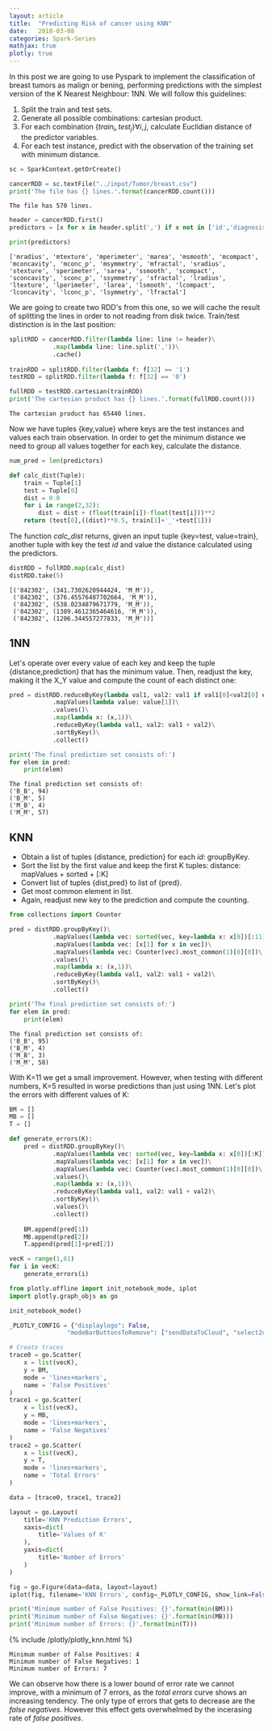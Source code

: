 ```yaml
---
layout: article
title:  "Predicting Risk of cancer using KNN"
date:   2018-03-08
categories: Spark-Series
mathjax: true
plotly: true
---
```



In this post we are going to use Pyspark to implement the classification of breast tumors as malign or bening, performing predictions with the simplest version of the K Nearest Neighbour: 1NN. We will follow this guidelines:

1. Split the train and test sets.
2. Generate all possible combinations: cartesian product.
3. For each combination $\{train_i, test_j\} \forall i, j$, calculate Euclidian distance of the predictor variables.
4. For each test instance, predict with the observation of the training set with minimum distance.


```python
sc = SparkContext.getOrCreate()
```


```python
cancerRDD = sc.textFile("../input/Tumor/breast.csv")
print('The file has {} lines.'.format(cancerRDD.count()))
```

    The file has 570 lines.
    


```python
header = cancerRDD.first()
predictors = [x for x in header.split(',') if x not in ['id','diagnosis','train']]
```


```python
print(predictors)
```

    ['mradius', 'mtexture', 'mperimeter', 'marea', 'msmooth', 'mcompact', 'mconcavity', 'mconc_p', 'msymmetry', 'mfractal', 'sradius', 'stexture', 'sperimeter', 'sarea', 'ssmooth', 'scompact', 'sconcavity', 'sconc_p', 'ssymmetry', 'sfractal', 'lradius', 'ltexture', 'lperimeter', 'larea', 'lsmooth', 'lcompact', 'lconcavity', 'lconc_p', 'lsymmetry', 'lfractal']
    

We are going to create two RDD's from this one, so we will cache the result of splitting the lines in order to not reading from disk twice. Train/test distinction is in the last position:


```python
splitRDD = cancerRDD.filter(lambda line: line != header)\
            .map(lambda line: line.split(','))\
            .cache()
        
trainRDD = splitRDD.filter(lambda f: f[32] == '1')
testRDD = splitRDD.filter(lambda f: f[32] == '0')

fullRDD = testRDD.cartesian(trainRDD)
print('The cartesian product has {} lines.'.format(fullRDD.count()))
```

    The cartesian product has 65440 lines.
    

Now we have tuples {key,value} where keys are the test instances and values each train observation. In order to get the minimum distance we need to group all values together for each key, calculate the distance.


```python
num_pred = len(predictors)

def calc_dist(Tuple):
    train = Tuple[1]
    test = Tuple[0]
    dist = 0.0
    for i in range(2,32):
        dist = dist + (float(train[i])-float(test[i]))**2
    return (test[0],((dist)**0.5, train[1]+'_'+test[1]))
```

The function *calc_dist* returns, given an input tuple {key=test, value=train}, another tuple with key the test *id* and value the distance calculated using the predictors.


```python
distRDD = fullRDD.map(calc_dist)
distRDD.take(5)
```




    [('842302', (341.7302620944424, 'M_M')),
     ('842302', (376.45576487702664, 'M_M')),
     ('842302', (538.0234879671779, 'M_M')),
     ('842302', (1389.4612365464616, 'M_M')),
     ('842302', (1206.344557277833, 'M_M'))]



## 1NN

Let's operate over every value of each key and keep the tuple {distance,prediction} that has the minimum value. Then, readjust the key, making it the X_Y value and compute the count of each distinct one:


```python
pred = distRDD.reduceByKey(lambda val1, val2: val1 if val1[0]<val2[0] else val2)\
            .mapValues(lambda value: value[1])\
            .values()\
            .map(lambda x: (x,1))\
            .reduceByKey(lambda val1, val2: val1 + val2)\
            .sortByKey()\
            .collect()

print('The final prediction set consists of:')
for elem in pred:
    print(elem)
```

    The final prediction set consists of:
    ('B_B', 94)
    ('B_M', 5)
    ('M_B', 4)
    ('M_M', 57)
    

## KNN

- Obtain a list of tuples {distance, prediction} for each *id*: groupByKey.
- Sort the list by the first value and keep the first K tuples: distance: mapValues + sorted + [:K]
- Convert list of tuples {dist,pred} to list of {pred}. 
- Get most common element in list.
- Again, readjust new key to the prediction and compute the counting.


```python
from collections import Counter
```


```python
pred = distRDD.groupByKey()\
            .mapValues(lambda vec: sorted(vec, key=lambda x: x[0])[:11])\
            .mapValues(lambda vec: [x[1] for x in vec])\
            .mapValues(lambda vec: Counter(vec).most_common(1)[0][0])\
            .values()\
            .map(lambda x: (x,1))\
            .reduceByKey(lambda val1, val2: val1 + val2)\
            .sortByKey()\
            .collect()

print('The final prediction set consists of:')
for elem in pred:
    print(elem)
```

    The final prediction set consists of:
    ('B_B', 95)
    ('B_M', 4)
    ('M_B', 3)
    ('M_M', 58)
    

With K=11 we get a small improvement. However, when testing with different numbers, K=5 resulted in worse predictions than just using 1NN. Let's plot the errors with different values of K:


```python
BM = []
MB = []
T = []

def generate_errors(K):
    pred = distRDD.groupByKey()\
            .mapValues(lambda vec: sorted(vec, key=lambda x: x[0])[:K])\
            .mapValues(lambda vec: [x[1] for x in vec])\
            .mapValues(lambda vec: Counter(vec).most_common(1)[0][0])\
            .values()\
            .map(lambda x: (x,1))\
            .reduceByKey(lambda val1, val2: val1 + val2)\
            .sortByKey()\
            .values()\
            .collect()
            
    BM.append(pred[1])
    MB.append(pred[2])
    T.append(pred[1]+pred[2])
```


```python
vecK = range(1,61)
for i in vecK:
    generate_errors(i)
```


```python
from plotly.offline import init_notebook_mode, iplot
import plotly.graph_objs as go

init_notebook_mode()

_PLOTLY_CONFIG = {"displaylogo": False,
                "modeBarButtonsToRemove": ["sendDataToCloud", "select2d", "lasso2d", "resetScale2d"]}

# Create traces
trace0 = go.Scatter(
    x = list(vecK),
    y = BM,
    mode = 'lines+markers',
    name = 'False Positives'
)
trace1 = go.Scatter(
    x = list(vecK),
    y = MB,
    mode = 'lines+markers',
    name = 'False Negatives'
)
trace2 = go.Scatter(
    x = list(vecK),
    y = T,
    mode = 'lines+markers',
    name = 'Total Errors'
)

data = [trace0, trace1, trace2]

layout = go.Layout(
    title='KNN Prediction Errors',
    xaxis=dict(
        title='Values of K'
    ),
    yaxis=dict(
        title='Number of Errors'
    )
)

fig = go.Figure(data=data, layout=layout)
iplot(fig, filename='KNN Errors', config=_PLOTLY_CONFIG, show_link=False)

print('Minimum number of False Positives: {}'.format(min(BM)))
print('Minimum number of False Negatives: {}'.format(min(MB)))
print('Minimum number of Errors: {}'.format(min(T)))
```


{% include /plotly/plotly_knn.html %}


    Minimum number of False Positives: 4
    Minimum number of False Negatives: 1
    Minimum number of Errors: 7
    

We can observe how there is a lower bound of error rate we cannot improve, with a minimum of 7 errors, as the *total errors* curve shows an increasing tendency. The only type of errors that gets to decrease are the *false negatives*. However this effect gets overwhelmed by the incerasing rate of *false positives*.
